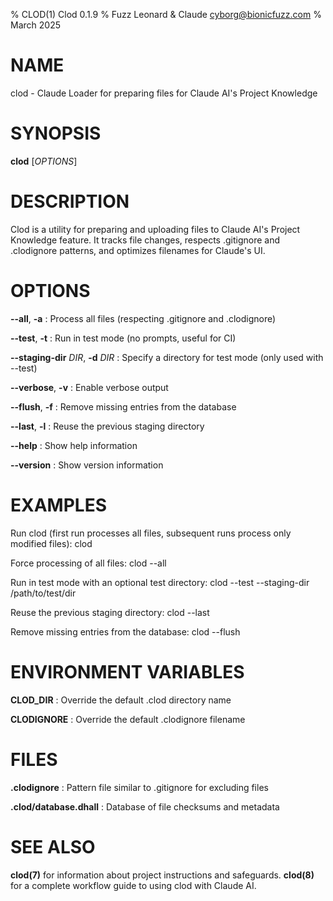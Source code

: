 % CLOD(1) Clod 0.1.9
% Fuzz Leonard & Claude <cyborg@bionicfuzz.com>
% March 2025

# NAME

clod - Claude Loader for preparing files for Claude AI's Project Knowledge

# SYNOPSIS

**clod** [*OPTIONS*]

# DESCRIPTION

Clod is a utility for preparing and uploading files to Claude AI's Project Knowledge feature. 
It tracks file changes, respects .gitignore and .clodignore patterns, and optimizes filenames 
for Claude's UI.

# OPTIONS

**--all**, **-a**
: Process all files (respecting .gitignore and .clodignore)

**--test**, **-t**
: Run in test mode (no prompts, useful for CI)

**--staging-dir** *DIR*, **-d** *DIR*
: Specify a directory for test mode (only used with --test)

**--verbose**, **-v**
: Enable verbose output

**--flush**, **-f**
: Remove missing entries from the database

**--last**, **-l**
: Reuse the previous staging directory

**--help**
: Show help information

**--version**
: Show version information

# EXAMPLES

Run clod (first run processes all files, subsequent runs process only modified files):
    clod

Force processing of all files:
    clod --all

Run in test mode with an optional test directory:
    clod --test --staging-dir /path/to/test/dir
    
Reuse the previous staging directory:
    clod --last
    
Remove missing entries from the database:
    clod --flush

# ENVIRONMENT VARIABLES

**CLOD_DIR**
: Override the default .clod directory name

**CLODIGNORE**
: Override the default .clodignore filename

# FILES

**.clodignore**
: Pattern file similar to .gitignore for excluding files

**.clod/database.dhall**
: Database of file checksums and metadata

# SEE ALSO

**clod(7)** for information about project instructions and safeguards.
**clod(8)** for a complete workflow guide to using clod with Claude AI.
